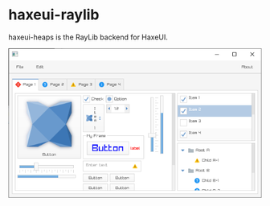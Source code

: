 haxeui-raylib
================================

haxeui-heaps is the RayLib backend for HaxeUI.

![](./_assets/haxeui-raylib_preview.png)
